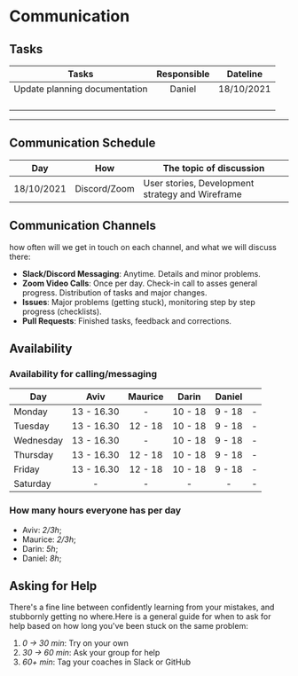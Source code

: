 # Communication

## Tasks

| Tasks                         | Responsible |  Dateline  |
| ----------------------------- | :---------: | :--------: |
| Update planning documentation |   Daniel    | 18/10/2021 |
|                               |             |            |
|                               |             |            |
|                               |             |            |
|                               |             |            |

<!-- any general rules you'd like to set for your group? -->

---

## Communication Schedule

| Day        |     How      | The topic of discussion                          |
| ---------- | :----------: | ------------------------------------------------ |
| 18/10/2021 | Discord/Zoom | User stories, Development strategy and Wireframe |

## Communication Channels

how often will we get in touch on each channel, and what we will discuss there:

- **Slack/Discord Messaging**: Anytime. Details and minor problems.
- **Zoom Video Calls**: Once per day. Check-in call to asses general progress.
  Distribution of tasks and major changes.
- **Issues**: Major problems (getting stuck), monitoring step by step progress
  (checklists).
- **Pull Requests**: Finished tasks, feedback and corrections.

## Availability

### Availability for calling/messaging

| Day       |    Aviv    | Maurice |  Darin  | Daniel |     |
| --------- | :--------: | :-----: | :-----: | :----: | :-: |
| Monday    | 13 - 16.30 |    -    | 10 - 18 | 9 - 18 |  -  |
| Tuesday   | 13 - 16.30 | 12 - 18 | 10 - 18 | 9 - 18 |  -  |
| Wednesday | 13 - 16.30 |    -    | 10 - 18 | 9 - 18 |  -  |
| Thursday  | 13 - 16.30 | 12 - 18 | 10 - 18 | 9 - 18 |  -  |
| Friday    | 13 - 16.30 | 12 - 18 | 10 - 18 | 9 - 18 |  -  |
| Saturday  |     -      |    -    |    -    |   -    |  -  |

### How many hours everyone has per day

- Aviv: _2/3h_;
- Maurice: _2/3h_;
- Darin: _5h_;
- Daniel: _8h_;

## Asking for Help

There's a fine line between confidently learning from your mistakes, and
stubbornly getting no where.Here is a general guide for when to ask for help
based on how long you've been stuck on the same problem:

1. _0 -> 30 min_: Try on your own
2. _30 -> 60 min_: Ask your group for help
3. _60+ min_: Tag your coaches in Slack or GitHub
